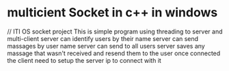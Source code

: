 # multicient Socket in c++ in windows
// ITI OS socket project
This is simple program using threading to server and multi-client
server can identify users by their name
server can send massages by user name 
server can send to all users 
server saves any massage that wasn't received and resend them to the user once connected 
the client need to setup the server ip to connect with it
